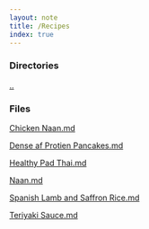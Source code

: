 ```yaml
---
layout: note
title: /Recipes
index: true
---
```


  <h3>Directories</h3>
  
  <a href='/notes/index.html'>..</a>
  


  <h3>Files</h3>
  
  <a href='/notes/Recipes/Chicken%20Naan.html'>Chicken Naan.md</a>
  
  <a href='/notes/Recipes/Dense%20af%20Protien%20Pancakes.html'>Dense af Protien Pancakes.md</a>
  
  <a href='/notes/Recipes/Healthy%20Pad%20Thai.html'>Healthy Pad Thai.md</a>
  
  <a href='/notes/Recipes/Naan.html'>Naan.md</a>
  
  <a href='/notes/Recipes/Spanish%20Lamb%20and%20Saffron%20Rice.html'>Spanish Lamb and Saffron Rice.md</a>
  
  <a href='/notes/Recipes/Teriyaki%20Sauce.html'>Teriyaki Sauce.md</a>
  

